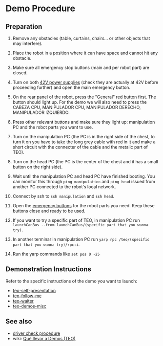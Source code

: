 # Demo Procedure

## Preparation

1. Remove any obstacles (table, curtains, chairs... or other objects that may interfere).
1. Place the robot in a position where it can have space and cannot hit any obstacle.
1. Make sure all emergency stop buttons (main and per robot part) are closed.
1. Turn on both [42V power supplies](fig/power-supply.jpg) (check they are actually at 42V before proceeding further) and open the main emergency button.
1. On the [rear panel](fig/main-switches.jpg) of the robot, press the "General" red button first. The button should light up. For the demo we will also need to press the CABEZA CPU, MANIPULADOR CPU, MANIPULADOR DERECHO, MANIPULADOR IZQUIERDO. 
1. Press other relevant buttons and make sure they light up: manipulation PC and the robot parts you want to use.
1. Turn on the manipulation PC (the PC is in the right side of the chest, to turn it on you have to take the long grey cable with red in it and make a 
short circuit with the connecter of the cable and the metalic part of TEO).
1. Turn on the head PC (the PC is the center of the chest and it has a small button on the right side).
1. Wait until the manipulation PC and head PC have finished booting. You can monitor this through `ping manipulation` and `ping head` issued from another PC connected to the robot's local network.
1. Connect by ssh to `ssh manipulation` and `ssh head`.
1. Open the [emergency buttons](fig/emergency-buttons.jpg) for the robot parts you need. Keep these buttons close and ready to be used.

1. If you want to try a specific part of TEO, in manipulation PC run `launchCanBus --from launchCanBus/(specific part that you wanna try)`.
1. In another terminar in manipulation PC run `yarp rpc /teo/(specific part that you wanna try)/rpc:i`.
1. Run the yarp commands like `set pos 0 -25`    

## Demonstration Instructions

Refer to the specific instructions of the demo you want to launch:

- [teo-self-presentation](https://github.com/roboticslab-uc3m/teo-self-presentation)
- [teo-follow-me](https://github.com/roboticslab-uc3m/teo-follow-me)
- [teo-waiter](https://github.com/roboticslab-uc3m/teo-waiter)
- [teo-demos-misc](https://github.com/roboticslab-uc3m/teo-demos-misc)

## See also

- [driver check procedure](driver-check-procedure.md)
- wiki: [Qué llevar a Demos (TEO)](https://apps-robots.uc3m.es/robots/wiki/Qu%C3%A9_llevar_a_Demos_(TEO))
